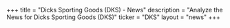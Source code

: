 +++
title = "Dicks Sporting Goods (DKS) - News"
description = "Analyze the News for Dicks Sporting Goods (DKS)"
ticker = "DKS"
layout = "news"
+++

